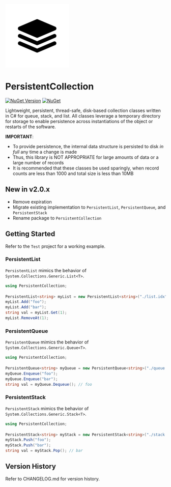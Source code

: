 ![alt tag](https://github.com/jchristn/PersistentCollection/blob/main/src/PersistentCollection/Assets/icon.png?raw=true)

# PersistentCollection

[![NuGet Version](https://img.shields.io/nuget/v/PersistentCollection.svg?style=flat)](https://www.nuget.org/packages/PersistentCollection/) [![NuGet](https://img.shields.io/nuget/dt/PersistentCollection.svg)](https://www.nuget.org/packages/PersistentCollection) 

Lightweight, persistent, thread-safe, disk-based collection classes written in C# for queue, stack, and list.  All classes leverage a temporary directory for storage to enable persistence across instantiations of the object or restarts of the software.

**IMPORTANT**:
- To provide persistence, the internal data structure is persisted to disk *in full* any time a change is made
- Thus, this library is NOT APPROPRIATE for large amounts of data or a large number of records
- It is recommended that these classes be used sparingly, when record counts are less than 1000 and total size is less than 10MB

## New in v2.0.x

- Remove expiration
- Migrate existing implementation to `PersistentList`, `PersistentQueue`, and `PersistentStack`
- Rename package to `PersistentCollection`

## Getting Started

Refer to the ```Test``` project for a working example.

### PersistentList

`PersistentList` mimics the behavior of `System.Collections.Generic.List<T>`.

```csharp
using PersistentCollection;

PersistentList<string> myList = new PersistentList<string>("./list.idx"); 
myList.Add("foo");
myList.Add("bar");
string val = myList.Get(1);
myList.RemoveAt(1);
```

### PersistentQueue

`PersistentQueue` mimics the behavior of `System.Collections.Generic.Queue<T>`.

```csharp
using PersistentCollection;

PersistentQueue<string> myQueue = new PersistentQueue<string>("./queue.idx");
myQueue.Enqueue("foo");
myQueue.Enqueue("bar");
string val = myQueue.Dequeue(); // foo
```

### PersistentStack

`PersistentStack` mimics the behavior of `System.Collections.Generic.Stack<T>`.

```csharp
using PersistentCollection;

PersistentStack<string> myStack = new PersistentStack<string>("./stack.idx");
myStack.Push("foo");
myStack.Push("bar");
string val = myStack.Pop(); // bar
```

## Version History

Refer to CHANGELOG.md for version history.
